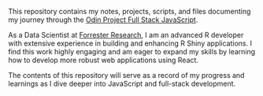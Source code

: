 This repository contains my notes, projects, scripts, and files documenting my journey through the [Odin Project Full Stack JavaScript](https://www.theodinproject.com/paths/full-stack-javascript). 

As a Data Scientist at [Forrester Research](https://www.forrester.com/bold/), I am an advanced R developer with extensive experience in building and enhancing R Shiny applications. I find this work highly engaging and am eager to expand my skills by learning how to develop more robust web applications using React.  

The contents of this repository will serve as a record of my progress and learnings as I dive deeper into JavaScript and full-stack development.
